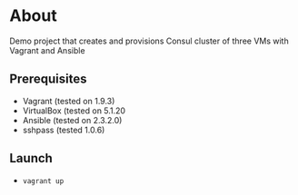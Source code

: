 About
=====

Demo project that creates and provisions Consul cluster of three VMs with Vagrant and Ansible

Prerequisites
-------------

* Vagrant (tested on 1.9.3)
* VirtualBox (tested on 5.1.20
* Ansible (tested on 2.3.2.0)
* sshpass (tested 1.0.6)

Launch
-----

* `vagrant up`
